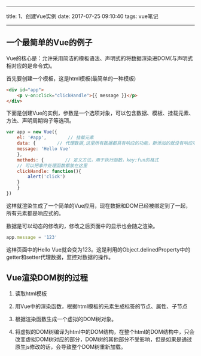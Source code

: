 
---

title: 1、创建Vue实例
date: 2017-07-25 09:10:40
tags: vue笔记

---

## 一个最简单的Vue的例子

Vue的核心是：允许采用简洁的模板语法、声明式的将数据渲染进DOM(与声明式相对应的是命令式)。

首先要创建一个模板，这是html模板(最简单的一种模板)

```html
<div id="app">
    <p v-on:click="clickHandle">{{ message }}</p>
</div>
```

下面是创建Vue的实例，参数是一个选项对象，可以包含数据、模板、挂载元素、方法、声明周期钩子等选项。

```js
var app = new Vue({
    el: '#app',        // 挂载元素
    data: {        // 代理数据,这里所有数据都具有响应的功能，新添加的就没有响应功能。
    message: 'Hello Vue'
    },
    methods: {        // 定义方法，用于执行函数，key:fun的格式
    // 可以把事件处理函数都放在这里
    clickHandle: function(){
        alert('click')
    }
    }
})
```

这样就渲染生成了一个简单的Vue应用，现在数据和DOM已经被绑定到了一起，所有元素都是响应式的。

数据是可以动态的修改的，修改之后页面中的显示也会随之渲染。

```js
app.message = '123'
```

这样页面中的Hello Vue就会变为123。这是利用的Object.delinedProperty中的getter和setter代理数据，监控对数据的操作。

## Vue渲染DOM树的过程

1. 读取html模板

2. 用Vue中的渲染函数，根据html模板的元素生成标签的节点、属性、子节点

3. 根据渲染函数生成一个虚拟的DOM树对象。

4. 将虚拟的DOM树编译为html中的DOM结构，在整个html的DOM结构中，只会改变虚拟DOM树对应的部分，DOM树的其他部分不受影响，但是如果是通过原生js修改的话，会导致整个DOM树重新加载。